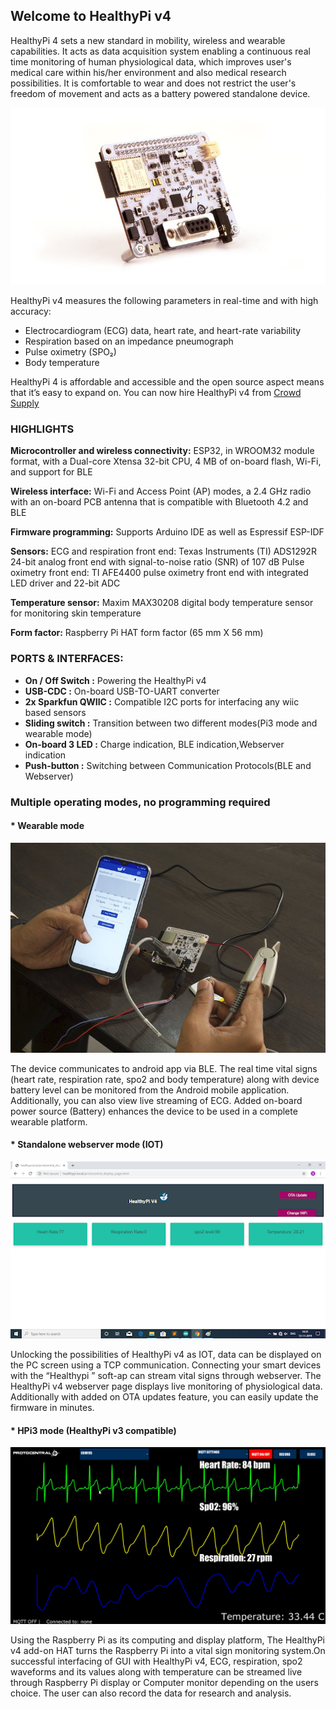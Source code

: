## Welcome to HealthyPi v4

HealthyPi 4 sets a new standard in mobility, wireless and wearable capabilities. It acts as data acquisition system enabling a continuous real time monitoring of human physiological data, which improves user's medical care within his/her environment and also medical research possibilities. It is comfortable to wear and does not restrict the user's freedom of movement and acts as a battery powered standalone device.


![](docs/images/getting-started-0eeeba2d.jpg)


HealthyPi v4 measures the following parameters in real-time and with high accuracy:

  *   Electrocardiogram (ECG) data, heart rate, and heart-rate variability
  *    Respiration based on an impedance pneumograph
  *    Pulse oximetry (SPO₂)
  *    Body temperature

HealthyPi 4 is affordable and accessible and the open source aspect means that it’s easy to expand on.
You can now hire HealthyPi v4 from [Crowd Supply](https://www.crowdsupply.com/protocentral/healthypi-v4-unplugged)

### HIGHLIGHTS
**Microcontroller and wireless connectivity:**  ESP32, in WROOM32 module format, with a Dual-core Xtensa 32-bit CPU, 4 MB of on-board flash, Wi-Fi, and support for BLE

**Wireless interface:**  Wi-Fi and Access Point (AP) modes, a 2.4 GHz radio with an on-board PCB antenna that is compatible with Bluetooth 4.2 and BLE

**Firmware programming:** Supports Arduino IDE as well as Espressif ESP-IDF

**Sensors:**
ECG and respiration front end: Texas Instruments (TI) ADS1292R 24-bit analog front end with signal-to-noise ratio (SNR) of 107 dB
Pulse oximetry front end: TI AFE4400 pulse oximetry front end with integrated LED driver and 22-bit ADC

**Temperature sensor:** Maxim MAX30208 digital body temperature sensor for monitoring skin temperature

**Form factor:** Raspberry Pi HAT form factor (65 mm X 56 mm)

### PORTS & INTERFACES:

* **On / Off Switch :** Powering the HealthyPi v4
* **USB-CDC :** On-board USB-TO-UART converter
* **2x Sparkfun QWIIC :** Compatible I2C ports for interfacing any wiic based sensors
* **Sliding switch :** Transition between two different modes(Pi3 mode and wearable mode)
* **On-board 3 LED :** Charge indication, BLE indication,Webserver indication
* **Push-button :** Switching between Communication Protocols(BLE and Webserver)

### Multiple operating modes, no programming required

#### * Wearable mode

![](docs/images/index-bd6b6286.jpg)

The device communicates to android app via BLE. The real time vital signs (heart rate, respiration rate, spo2 and body temperature) along with device battery level can be monitored  from the Android mobile application. Additionally, you can also view live streaming of ECG. Added on-board power source (Battery) enhances the device to be used in a complete wearable platform.

#### * Standalone webserver mode (IOT)

![](docs/images/index-355384cd.png)

Unlocking the possibilities of HealthyPi v4 as IOT, data can be displayed on the PC screen using a TCP communication. Connecting your smart devices with the “Healthypi ” soft-ap can stream vital signs through webserver. The HealthyPi v4 webserver page displays live monitoring of physiological data. Additionally with added on OTA updates feature, you can easily update the firmware in minutes.

#### * HPi3 mode (HealthyPi v3 compatible)

![](docs/images/index-7f598c55.png)

Using the Raspberry Pi as its computing and display platform, The HealthyPi v4 add-on HAT turns the Raspberry Pi into a vital sign monitoring system.On successful interfacing of GUI with HealthyPi v4, ECG, respiration, spo2  waveforms and  its values along with temperature can be  streamed live through Raspberry Pi display or Computer monitor depending on the users choice. The user can also record the data for research and analysis.


